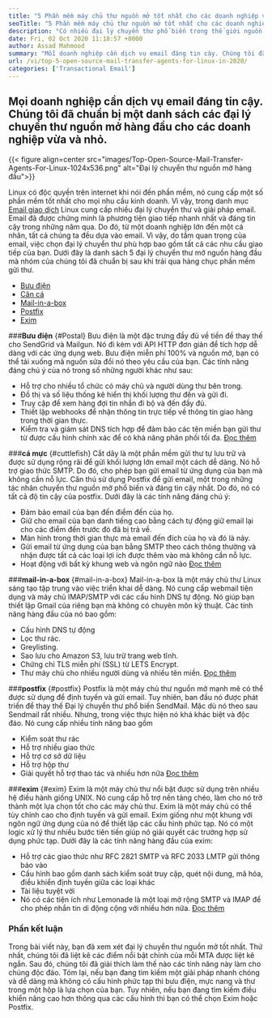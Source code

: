 ```yaml
---
title: "5 Phần mềm máy chủ thư nguồn mở tốt nhất cho các doanh nghiệp vào năm 2020" 
seoTitle: "5 Phần mềm máy chủ thư nguồn mở tốt nhất cho các doanh nghiệp vào năm 2020" 
description: "Có nhiều đại lý chuyển thư phổ biến trong thế giới nguồn mở để thiết lập dịch vụ email của riêng bạn như Gmail. Chúng tôi đã lọt vào danh sách 5 máy chủ thư hàng đầu." 
date: Fri, 02 Oct 2020 11:18:57 +0000
author: Assad Mahmood
summary: "Mỗi doanh nghiệp cần dịch vụ email đáng tin cậy. Chúng tôi đã chuẩn bị một danh sách các đại lý chuyển thư nguồn mở hàng đầu cho các doanh nghiệp vừa và nhỏ." 
url: /vi/top-5-open-source-mail-transfer-agents-for-linux-in-2020/
categories: ['Transactional Email']
---
```


## Mọi doanh nghiệp cần dịch vụ email đáng tin cậy. Chúng tôi đã chuẩn bị một danh sách các đại lý chuyển thư nguồn mở hàng đầu cho các doanh nghiệp vừa và nhỏ.

{{< figure align=center src="images/Top-Open-Source-Mail-Transfer-Agents-For-Linux-1024x536.png" alt="Đại lý chuyển thư nguồn mở hàng đầu">}}

Linux có độc quyền trên internet khi nói đến phần mềm, nó cung cấp một số phần mềm tốt nhất cho mọi nhu cầu kinh doanh. Vì vậy, trong danh mục [Email giao dịch][1] Linux cung cấp nhiều đại lý chuyển thư và giải pháp email.
Email đã được chứng minh là phương tiện giao tiếp nhanh nhất và đáng tin cậy trong những năm qua. Do đó, từ một doanh nghiệp lớn đến một cá nhân, tất cả chúng ta đều dựa vào email. Vì vậy, do tầm quan trọng của email, việc chọn đại lý chuyển thư phù hợp bao gồm tất cả các nhu cầu giao tiếp của bạn.
Dưới đây là danh sách 5 đại lý chuyển thư mở nguồn hàng đầu mà nhóm của chúng tôi đã chuẩn bị sau khi trải qua hàng chục phần mềm gửi thư.
  * [Bưu điện][2]
  * [Căn cá][3]
  * [Mail-in-a-box][4]
  * [Postfix][5]
  * [Exim][6]

###**Bưu điện** {#Postal}
Bưu điện là một đặc trưng đầy đủ về tiền đề thay thế cho SendGrid và Mailgun. Nó đi kèm với API HTTP đơn giản để tích hợp dễ dàng với các ứng dụng web. Bưu điện miễn phí 100% và nguồn mở, bạn có thể tải xuống mã nguồn sửa đổi nó theo yêu cầu của bạn.
Các tính năng đáng chú ý của nó trong số những người khác như sau:
  * Hỗ trợ cho nhiều tổ chức có máy chủ và người dùng thư bên trong.
  * Đồ thị và số liệu thống kê hiển thị khối lượng thư đến và gửi đi.
  * Truy cập để xem hàng đợi tin nhắn đi bộ và đến đầy đủ.
  * Thiết lập webhooks để nhận thông tin trực tiếp về thông tin giao hàng trong thời gian thực.
  * Kiểm tra và giám sát DNS tích hợp để đảm bảo các tên miền bạn gửi thư từ được cấu hình chính xác để có khả năng phân phối tối đa.
    [Đọc thêm][7]

###**cá mực** {#cuttlefish}
Cắt dây là một phần mềm gửi thư tự lưu trữ và được sử dụng rộng rãi để gửi khối lượng lớn email một cách dễ dàng. Nó hỗ trợ giao thức SMTP. Do đó, cho phép bạn gửi email từ ứng dụng của bạn mà không cần nỗ lực. Căn thú sử dụng Postfix để gửi email, một trong những tác nhân chuyển thư nguồn mở phổ biến và đáng tin cậy nhất. Do đó, nó có tất cả độ tin cậy của postfix.
Dưới đây là các tính năng đáng chú ý:
  * Đảm bảo email của bạn đến điểm đến của họ.
  * Giữ cho email của bạn danh tiếng cao bằng cách tự động giữ email lại cho các điểm đến trước đó đã bị trả về.
  * Màn hình trong thời gian thực mà email đến đích của họ và đó là nảy.
  * Gửi email từ ứng dụng của bạn bằng SMTP theo cách thông thường và nhận được tất cả các loại lợi ích được thêm vào mà không cần nỗ lực.
  * Hoạt động với bất kỳ khung web và ngôn ngữ nào
    [Đọc thêm][8]

###**mail-in-a-box** {#mail-in-a-box}
Mail-in-a-box là một máy chủ thư Linux sáng tạo tập trung vào việc triển khai dễ dàng. Nó cung cấp webmail tiện dụng và máy chủ IMAP/SMTP với các cấu hình DNS tự động. Nó giúp bạn thiết lập Gmail của riêng bạn mà không có chuyên môn kỹ thuật. Các tính năng hàng đầu của nó bao gồm:
  * Cấu hình DNS tự động
  * Lọc thư rác.
  * Greylisting.
  * Sao lưu cho Amazon S3, lưu trữ trang web tĩnh.
  * Chứng chỉ TLS miễn phí (SSL) từ LETS Encrypt.
  * Thư máy chủ cho nhiều người dùng và nhiều tên miền.
    [Đọc thêm][9]

###**postfix** {#postfix}
Postfix là một máy chủ thư nguồn mở mạnh mẽ có thể được sử dụng để định tuyến và gửi email. Tuy nhiên, ban đầu nó được phát triển để thay thế Đại lý chuyển thư phổ biến SendMail. Mặc dù nó theo sau Sendmail rất nhiều. Nhưng, trong việc thực hiện nó khá khác biệt và độc đáo. Nó cung cấp nhiều tính năng bao gồm
  * Kiểm soát thư rác
  * Hỗ trợ nhiều giao thức
  * Hỗ trợ cơ sở dữ liệu
  * Hỗ trợ hộp thư
  * Giải quyết hỗ trợ thao tác và nhiều hơn nữa
    [Đọc thêm][10]

###**exim** {#exim}
Exim là một máy chủ thư nổi bật được sử dụng trên nhiều hệ điều hành giống UNIX. Nó cung cấp hỗ trợ nền tảng chéo, làm cho nó trở thành một lựa chọn tốt cho các máy chủ thư. Exim là một máy chủ có thể tùy chỉnh cao cho định tuyến và gửi email. Exim giống như một khung với ngôn ngữ ứng dụng của nó để thiết lập các cấu hình phức tạp. Nó có một logic xử lý thư nhiều bước tiên tiến giúp nó giải quyết các trường hợp sử dụng phức tạp. Dưới đây là các tính năng hàng đầu của exim:
  * Hỗ trợ các giao thức như RFC 2821 SMTP và RFC 2033 LMTP gửi thông báo vào
  * Cấu hình bao gồm danh sách kiểm soát truy cập, quét nội dung, mã hóa, điều khiển định tuyến giữa các loại khác
  * Tài liệu tuyệt vời
  * Nó có các tiện ích như Lemonade là một loại mở rộng SMTP và IMAP để cho phép nhắn tin di động cộng với nhiều hơn nữa.
    [Đọc thêm][11]

### Phần kết luận
Trong bài viết này, bạn đã xem xét đại lý chuyển thư nguồn mở tốt nhất. Thứ nhất, chúng tôi đã liệt kê các điểm nổi bật chính của mỗi MTA được liệt kê ngắn. Sau đó, chúng tôi đã giải thích làm thế nào các tính năng này làm cho chúng độc đáo. Tóm lại, nếu bạn đang tìm kiếm một giải pháp nhanh chóng và dễ dàng mà không có cấu hình phức tạp thì bưu điện, mực nang và thư trong một hộp là lựa chọn của bạn. Tuy nhiên, nếu bạn đang tìm kiếm điều khiển nâng cao hơn thông qua các cấu hình thì bạn có thể chọn Exim hoặc Postfix.

  
[1]: https://products.containerize.com/transactional-email
[2]: #postal
[3]: #cuttlefish
[4]: #mail-in-a-box
[5]: #postfix
[6]: #exim
[7]: https://products.containerize.com/transactional-email/postal
[8]: https://products.containerize.com/transactional-email/cuttlefish
[9]: https://products.containerize.com/transactional-email/mail-in-a-box
[10]: https://products.containerize.com/transactional-email/postfix
[11]: https://products.containerize.com/transactional-email/exim
